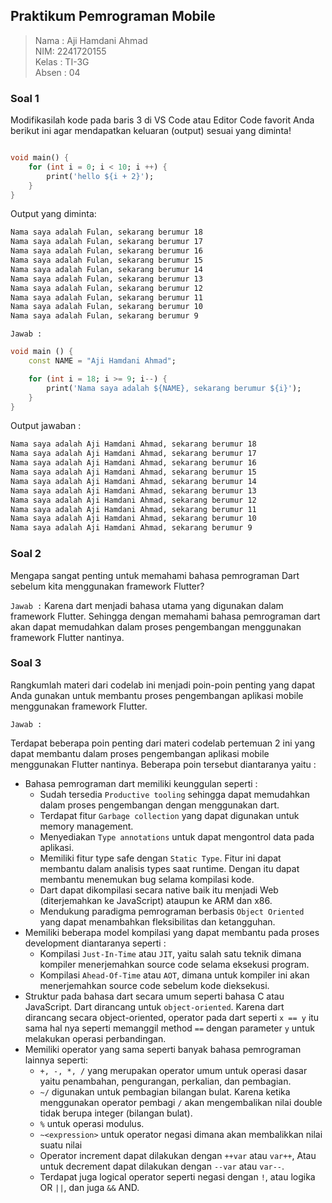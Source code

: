 ## Praktikum Pemrograman Mobile

> Nama : Aji Hamdani Ahmad <br />
> NIM: 2241720155 <br />
> Kelas : TI-3G <br />
> Absen : 04 <br />

### Soal 1

Modifikasilah kode pada baris 3 di VS Code atau Editor Code favorit Anda berikut ini agar mendapatkan keluaran (output) sesuai yang diminta!

```dart

void main() {
    for (int i = 0; i < 10; i ++) {
        print('hello ${i + 2}');
    }
}
```

Output yang diminta:

```bash
Nama saya adalah Fulan, sekarang berumur 18
Nama saya adalah Fulan, sekarang berumur 17
Nama saya adalah Fulan, sekarang berumur 16
Nama saya adalah Fulan, sekarang berumur 15
Nama saya adalah Fulan, sekarang berumur 14
Nama saya adalah Fulan, sekarang berumur 13
Nama saya adalah Fulan, sekarang berumur 12
Nama saya adalah Fulan, sekarang berumur 11
Nama saya adalah Fulan, sekarang berumur 10
Nama saya adalah Fulan, sekarang berumur 9
```

`Jawab :`

```dart
void main () {
    const NAME = "Aji Hamdani Ahmad";

    for (int i = 18; i >= 9; i--) {
        print('Nama saya adalah ${NAME}, sekarang berumur ${i}');
    }
}
```

Output jawaban :

```bash
Nama saya adalah Aji Hamdani Ahmad, sekarang berumur 18
Nama saya adalah Aji Hamdani Ahmad, sekarang berumur 17
Nama saya adalah Aji Hamdani Ahmad, sekarang berumur 16
Nama saya adalah Aji Hamdani Ahmad, sekarang berumur 15
Nama saya adalah Aji Hamdani Ahmad, sekarang berumur 14
Nama saya adalah Aji Hamdani Ahmad, sekarang berumur 13
Nama saya adalah Aji Hamdani Ahmad, sekarang berumur 12
Nama saya adalah Aji Hamdani Ahmad, sekarang berumur 11
Nama saya adalah Aji Hamdani Ahmad, sekarang berumur 10
Nama saya adalah Aji Hamdani Ahmad, sekarang berumur 9
```

### Soal 2

Mengapa sangat penting untuk memahami bahasa pemrograman Dart sebelum kita menggunakan framework Flutter?

`Jawab :`
Karena dart menjadi bahasa utama yang digunakan dalam framework Flutter. Sehingga dengan memahami bahasa pemrograman dart akan dapat memudahkan dalam proses pengembangan menggunakan framework Flutter nantinya.

### Soal 3

Rangkumlah materi dari codelab ini menjadi poin-poin penting yang dapat Anda gunakan untuk membantu proses pengembangan aplikasi mobile menggunakan framework Flutter.

`Jawab :`

Terdapat beberapa poin penting dari materi codelab pertemuan 2 ini yang dapat membantu dalam proses pengembangan aplikasi mobile menggunakan Flutter nantinya. Beberapa poin tersebut diantaranya yaitu :

- Bahasa pemrograman dart memiliki keunggulan seperti :
  - Sudah tersedia `Productive tooling` sehingga dapat memudahkan dalam proses pengembangan dengan menggunakan dart.
  - Terdapat fitur `Garbage collection` yang dapat digunakan untuk memory management.
  - Menyediakan `Type annotations` untuk dapat mengontrol data pada aplikasi.
  - Memiliki fitur type safe dengan `Static Type`. Fitur ini dapat membantu dalam analisis types saat runtime. Dengan itu dapat membantu menemukan bug selama kompilasi kode.
  - Dart dapat dikompilasi secara native baik itu menjadi Web (diterjemahkan ke JavaScript) ataupun ke ARM dan x86.
  - Mendukung paradigma pemrograman berbasis `Object Oriented` yang dapat menambahkan fleksibilitas dan ketangguhan.
- Memiliki beberapa model kompilasi yang dapat membantu pada proses development diantaranya seperti :
  - Kompilasi `Just-In-Time` atau `JIT`, yaitu salah satu teknik dimana kompiler menerjemahkan source code selama eksekusi program.
  - Kompilasi `Ahead-Of-Time` atau `AOT`, dimana untuk kompiler ini akan menerjemahkan source code sebelum kode dieksekusi.
- Struktur pada bahasa dart secara umum seperti bahasa C atau JavaScript. Dart dirancang untuk `object-oriented`. Karena dart dirancang secara object-oriented, operator pada dart seperti `x == y` itu sama hal nya seperti memanggil method `==` dengan parameter `y` untuk melakukan operasi perbandingan.
- Memiliki operator yang sama seperti banyak bahasa pemrograman lainnya seperti:
  - `+, -, *, /` yang merupakan operator umum untuk operasi dasar yaitu penambahan, pengurangan, perkalian, dan pembagian.
  - `~/` digunakan untuk pembagian bilangan bulat. Karena ketika menggunakan operator pembagi `/` akan mengembalikan nilai double tidak berupa integer (bilangan bulat).
  - `%` untuk operasi modulus.
  - `~<expression>` untuk operator negasi dimana akan membalikkan nilai suatu nilai
  - Operator increment dapat dilakukan dengan `++var` atau `var++`, Atau untuk decrement dapat dilakukan dengan `--var` atau `var--`.
  - Terdapat juga logical operator seperti negasi dengan `!`, atau logika OR `||`, dan juga `&&` AND.
